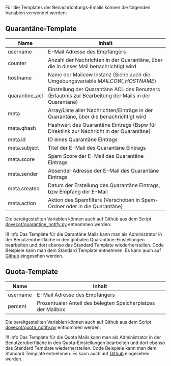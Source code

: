 Für die Templates der Benachrichtungs-Emails können die folgenden Variablen verwendet werden:

## Quarantäne-Template

| Name           	| Inhalt                                                                                               	|
|----------------	|------------------------------------------------------------------------------------------------------	|
| username       	| E-Mail Adresse des Empfängers                                                                        	|
| counter        	| Anzahl der Nachrichten in der Quarantäne, über die in dieser Mail benachrichtigt wird                	|
| hostname       	| Name der Mailcow Instanz (Siehe auch die Umgebungsvariable _MAILCOW_HOSTNAME_)                       	|
| quarantine_acl 	| Einstellung der Quarantäne ACL des Benutzers (Erlaubnis zur Bearbeitung der Mails in der Quarantäne) 	|
| meta           	| Array/Liste aller Nachrichten/Einträge in der Quarantäne, über die benachrichtigt wird               	|
| meta.qhash     	| Hashwert des Quarantäne Eintrags (Bspw für Direktlink zur Nachricht in der Quarantäne)               	|
| meta.id        	| ID eines Quarantäne Eintrags                                                                         	|
| meta.subject   	| Titel der E-Mail des Quarantäne Eintrags                                                             	|
| meta.score     	| Spam Score der E-Mail des Quarantäne Eintrags                                                        	|
| meta.sender    	| Absender Adresse der E-Mail des Quarantäne Eintrags                                                  	|
| meta.created   	| Datum der Erstellung des Quarantäne Eintrags, bzw Empfang der E-Mail                                 	|
| meta.action    	| Aktion des Spamfilters (Verschoben in Spam-Ordner oder in die Quarantäne)                            	|

Die bereitgestellten Variablen können auch auf Github aus dem Script [dovecot/quarantine_notify.py](https://github.com/mailcow/mailcow-dockerized/blob/master/data/Dockerfiles/dovecot/quarantine_notify.py) entnommen werden.

!!! info Das Template für die Qarantäne Mails kann man als Administrator in der Benutzeroberfläche in den globalen Quarantäne-Einstellungen bearbeiten und dort ebenso das Standard Template wiederherstellen. 
Code Beispiele kann man dem Standard Template entnehmen. Es kann auch auf [Github](https://github.com/mailcow/mailcow-dockerized/blob/master/data/assets/templates/quarantine.tpl) eingesehen werden.

## Quota-Template

| Name           	| Inhalt                                                                                               	|
|----------------	|------------------------------------------------------------------------------------------------------	|
| username       	| E-Mail Adresse des Empfängers                                                                        	|
| percent        	| Prozentualer Anteil des belegten Speicherplatzes der Mailbox                                        	|

Die bereitgestellten Variablen können auch auf Github aus dem Script [dovecot/quota_notify.py](https://github.com/mailcow/mailcow-dockerized/blob/master/data/Dockerfiles/dovecot/quota_notify.py) entnommen werden.

!!! info Das Template für die Quota Mails kann man als Administrator in der Benutzeroberfläche in den Quota-Einstellungen bearbeiten und dort ebenso das Standard Template wiederherstellen. 
Code Beispiele kann man dem Standard Template entnehmen. Es kann auch auf [Github](https://github.com/mailcow/mailcow-dockerized/blob/master/data/assets/templates/quota.tpl) eingesehen werden.
